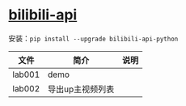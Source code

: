 # [bilibili-api](https://github.com/nemo2011/bilibili-api) 
安装：`pip install --upgrade bilibili-api-python`

|文件|简介|说明|
|---|---|---|
|lab001|demo | |
|lab002|导出up主视频列表| |
